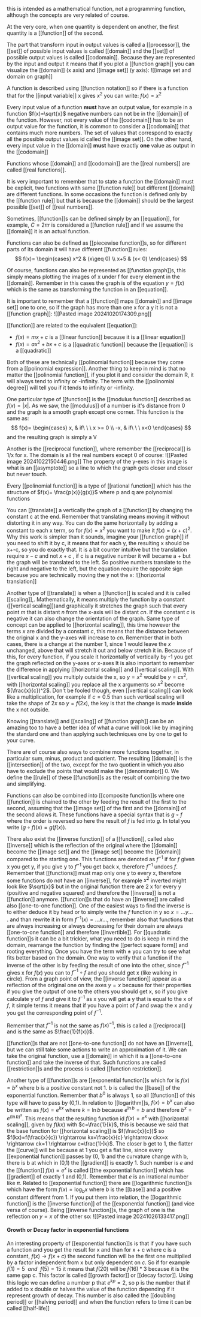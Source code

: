 this is intended as a mathematical function, not a programming function, although the concepts are very related of course.

At the very core, when one quantity is dependent on another, the first quantity is a [[function]] of the second.

The part that transform input in output values is called a [[processor]], the [[set]] of possible input values is called [[domain]] and the [[set]] of possible output values is called [[codomain]].
Because they are represented by the input and output it means that if you plot a [[function graph]] you can visualize the [[domain]] (x axis) and [[image set]] (y axis):
![[image set and domain on graph]]

A function is described using [[function notation]] so if there is a function that for the [[input variable]] x gives $x^2$ you can write:
$f(x)=x^2$

Every input value of a function **must** have an output value, for example in a function $f(x)=\sqrt{x}$ negative numbers can not be in the [[domain]] of the function. However, not every value of the [[codomain]] has to be an output value for the function, it is common to consider a [[codomain]] that contains much more numbers.
The set of values that correspond to exactly all the possible output values id called the [[image set]].
On the other hand, every input value in the [[domain]] **must** have exactly **one** value as output in the [[codomain]]

Functions whose [[domain]] and [[codomain]] are the [[real numbers]] are called [[real functions]].

It is very important to remember that to state a function the [[domain]] must be explicit, two functions with same [[function rule]] but different [[domain]] are different functions. In some occasions the function is defined only by the [[function rule]] but that is because the [[domain]] should be the largest possible [[set]] of [[real numbers]].

Sometimes, [[function]]s can be defined simply by an [[equation]], for example, $C=2\pi r$ is considered a [[function rule]] and if we assume the [[domain]] it is an actual function.

Functions can also be defined as [[piecewise function]]s, so for different parts of its domain it will have different [[function]] rules:
$$
 f(x)=
 \begin{cases} 
      x^2 & (x\geq 0) \\
      x+5 & (x< 0)
\end{cases}
$$


Of course, functions can also be represented as [[function graph]]s, this simply means plotting the images of x under f for every element in the [[domain]]. Remember in this cases the graph is of the equation $y=f(x)$ which is the same as transforming the function in an [[equation]].

It is important to remember that a [[function]] maps [[domain]] and [[image set]] one to one, so if the graph has more than one x for a y it is not a [[function graph]]:
![[Pasted image 20241020174309.png]]

[[function]] are related to the equivalent [[equation]]:
- $f(x)=mx+c$ is a [[linear function]] because it is a [[linear equation]]
- $f(x)=ax^2+bx+c$ is a [[quadratic function]] because the [[equation]] is a [[quadratic]]

Both of these are technically [[polinomial function]] because they come from a [[polinomial expression]]. 
Another thing to keep in mind is that no matter the [[polinomial function]], if you plot it and consider the domain R, it will always tend to infinity or -infinity. The term with the [[polinomial degree]] will tell you if it tends to infinity or -infinity.

One particular type of [[function]] is the [[modulus function]] described as $f(x)=|x|$. As we saw, the [[modulus]] of a number is it's distance from 0 and the graph is a smooth graph except one corner.
This function is the same as:
$$
f(x)=
\begin{cases}
	x, & if\ \ \ x >= 0 \\
	-x, & if\ \ \ x<0
\end{cases}
$$
and the resulting graph is simply a V

Another is the [[reciprocal function]], where remember the [[reciprocal]] is 1/x for x. The domain is all the real numbers except 0 of course:
![[Pasted image 20241022150446.png]]
The property of the y-exes in this image is what is an [[asymptote]] so a line to which the graph gets closer and closer but never touch.

Every [[polinomial function]] is a type of [[rational function]] which has the structure of $f(x)= \frac{p(x)}{g(x)}$ where p and q are polynomial functions

You can [[translate]] a vertically the graph of a [[function]] by changing the constant c at the end. Remember that translating means moving it without distorting it in any way.
You can do the same horizontally by adding a constant to each x term, so for $f(x)=x^2$ you want to make it $f(x)= (x+c)^2$.
Why this work is simpler than it sounds, imagine your [[function graph]] if you need to shift it by c, it means that for each y, the resulting x should be x+-c, so you do exactly that. It is a bit counter intuitive but the translation require $x-c$ and not $x+c$ , if c is a negative number it will became a + but the graph will be translated to the left. So positive numbers translate to the right and negative to the left, but the equation require the opposite sign because you are technically moving the y not the x:
![[horizontal translation]]

Another type of [[translate]] is when a [[function]] is scaled and it is called [[scaling]],.
Mathematically, it means multiply the function by a constant ([[vertical scaling]])and graphically it stretches the graph such that every point $m$ that is distant $n$ from the x-axis will be distant $cn$.
If the constant $c$ is negative it can also change the orientation of the graph.
Same type of concept can be applied to [[horizontal scaling]], this time however the terms $x$ are divided by a constant $c$, this means that the distance between the original x and the y-axes will increase to $cn$.
Remember that in both cases, there is a change at the number 1, since 1 would leave the $x$ unchanged, above that will stretch it out and below stretch it in. Because of this, for every function, if you scale it horizontally of vertically by -1 you get the graph reflected on the y-axes or x-axes
It is also important to remember the difference in applying [[horizontal scaling]] and [[vertical scaling]]. With [[vertical scaling]] you multiply outside the x, so $y = x^2$ would be $y = cx^2$, with [[horizontal scaling]] you replace all the x arguments so $x^2$ become $(\frac{x}{c})^2$.
Don't be fooled though, even [[vertical scaling]] can look like a multiplication, for example if $c=0.5$ than such vertical scaling will take the shape of $2x$ so $y=f(2x)$, the key is that the change is made **inside** the x not outside.

Knowing [[translate]] and [[scaling]] of [[function graph]] can be an amazing too to have a better idea of what a curve will look like by imagining the standard one and than applying such techniques one by one to get to your curve.


There are of course also ways to combine more functions together, in particular sum, minus, product and quotient.
The resulting [[domain]] is the [[intersection]] of the two, except for the two quotient in which you also have to exclude the points that would make the [[denominator]] 0.
We define the [[rule]] of these [[function]]s as the result of combining the two and simplifying.

Functions can also be combined into [[composite function]]s where one [[function]] is chained to the other by feeding the result of the first to the second, assuming that the [[image set]] of the first and the [[domain]] of the second allows it.
These functions have a special syntax that is $g \circ f$ where the order is reversed so here the result of $f$ is fed into $g$. In total you write $(g \circ f)(x)=g(f(x))$.

There also exist the [[inverse function]] of a [[function]], called also [[inverse]] which is the reflection of the original where the [[domain]] become the [[image set]] and the [[image set]] become the [[domain]] compared to the starting one. This functions are denoted as $f^{-1}$ if for $f$ given x you get y, if you give y to $f^{-1}$ you get back x, therefore $f^{-1}$ undoes $f$.
Remember that [[functions]] must map only one y to every x, therefore some functions do not have an [[inverse]], for example $x^2$ inverted might look like $\sqrt{x}$ but in the original function there are 2 x for every y (positive and negative squared) and therefore the [[inverse]] is not a [[function]] anymore.
[[function]]s that do have an [[inverse]] are called also [[one-to-one function]].
One of the easiest ways to find the inverse is to either deduce it by head or to simply write the $f$ function in y so $x=...y...$ . and than rewrite it in form $f^{-1}(x) = ...x...$, remember also that functions that are always increasing or always decreasing for their domain are always [[one-to-one function]] and therefore [[invertible]].
For [[quadratic function]]s it can be a bit trickier, what you need to do is keep in mind the domain, rearrange the function by finding the [[perfect square form]] and rooting everything. Once you have the term with $\pm$ you can try to see what fits better based on the domain.
One way to verify that a function if the inverse of the other is by feeding the result of one into the other, since $f^{-1}$ gives x for $f(x)$ you can to $f^{-1} \circ f$ and you should get x (like walking in circle).
From a graph point of view, the [[inverse function]] appear as a reflection of the original one on the axes $y = x$ because for their properties if you give the output of one to the others you should get x, so if you give calculate y of $f$ and give it to $f^{-1}$ as x you will get a y that is equal to the x of $f$, it simple terms it means that if you have a point of $f$ and swap the x and y you get the corresponding point of $f^{-1}$.

Remember that $f^{-1}$ is not the same as $f(x)^{-1}$, this is called a [[reciprocal]] and is the same as $\frac{1}{f(x)}$.

[[function]]s that are not [[one-to-one function]] do not have an [[inverse]], but we can still take some actions to write an approximation of it.
We can take the original function, use a [[domain]] in which it is a [[one-to-one function]] and take the inverse of that. Such functions are called [[restriction]]s and the process is called [[function restriction]].

Another type of [[function]]s are [[exponential function]]s which for is $f(x)= b^x$ where b is a positive constant not 1. b is called the [[base]] of the exponential function. Remember that $b^0$ is always 1, so all [[function]] of this type will have to pass by (0,1). In relation to [[logarithm]]s, $f(x)=b^x$ can also be written as $f(x)=e^{kx}$ where $k=\ln{b}$ because $e^{\ln{b}}=b$ and therefore $b^x=e^{{(\ln{b}})^x}$.
This means that the resulting function id $f(x)=e^x$ with [[horizontal scaling]], given by $f(kx)$ with $c=\frac{1}{k}$, this is because we said that the base function for [[horizontal scaling]] is $f(\frac{x}{c})$ so $f(kx)=f(\frac{x}{c}) \rightarrow kx=\frac{x}{c} \rightarrow ckx=x \rightarrow ck=1 \rightarrow c=\frac{1}{k}$.
The closer b get to 1, the flatter the [[curve]] will be because at 1 you get a flat line, since every [[exponential function]] passes by (0, 1) and the curvature change with b, there is b at which in (0,1) the [[gradient]] is exactly 1. Such number is $e$ and the [[function]] $f(x)=e^x$ is called [[the exponential function]] which has [[gradient]] of exactly 1 and (0,1).
Remember that $e$ is an irrational number like $\pi$.
Related to [[exponential function]] there are [[logarithmic function]]s which have the form $f(x)=\log_{b}x$ where $b$ is the [[base]] and a positive constant different from 1. If you put them into relation, the [[logarithmic function]] is the [[inverse function]] of the [[exponential function]] (and vice versa of course).
Being [[inverse function]]s, the graph of one is the reflection on $y=x$ of the other so:
![[Pasted image 20241026133417.png]]

#### Growth or Decay factor in exponential functions

An interesting property of [[exponential function]]s is that if you have such a function and you get the result for x and than for x + c where c is a constant, $f(x) \rightarrow f(x+c)$ the second function will be the first one multiplied by a factor independent from x but only dependent on $c$. So if for example $f(1) = 5\ \  and\ \  f(5) = 15$ it means that $f(20)$ will be $f(16) * 3$ because it is the same gap c. This factor is called [[growth factor]] or [[decay factor]].
Using this logic we can define a number p that $e^{kp} = 2$, so p is the number that if added to x double or halves the value of the function depending if it represent growth of decay. This number is also called the [[doubling period]] or [[halving period]] and when the function refers to time it can be called [[half-life]]